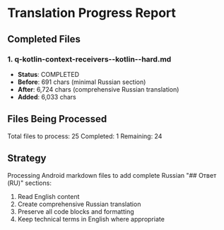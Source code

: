 # Translation Progress Report

## Completed Files

### 1. q-kotlin-context-receivers--kotlin--hard.md
- **Status**: COMPLETED
- **Before**: 691 chars (minimal Russian section)
- **After**: 6,724 chars (comprehensive Russian translation)
- **Added**: 6,033 chars

## Files Being Processed

Total files to process: 25
Completed: 1
Remaining: 24

## Strategy

Processing Android markdown files to add complete Russian "## Ответ (RU)" sections:
1. Read English content
2. Create comprehensive Russian translation
3. Preserve all code blocks and formatting
4. Keep technical terms in English where appropriate

